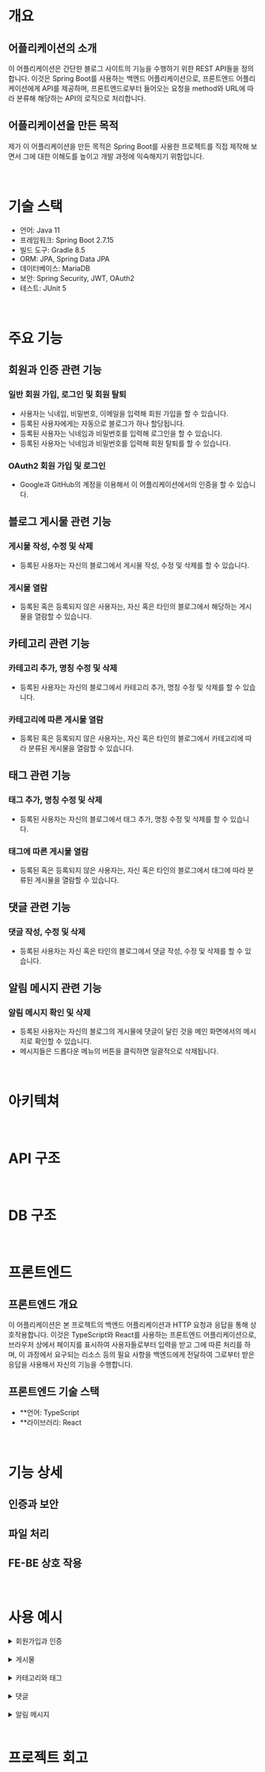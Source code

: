 # 개요
## 어플리케이션의 소개
이 어플리케이션은 간단한 블로그 사이트의 기능을 수행하기 위한 REST API들을 정의합니다. 이것은 Spring Boot를 사용하는 백엔드 어플리케이션으로, 프론트엔드 어플리케이션에게 API를 제공하며, 프론트엔드로부터 들어오는 요청을 method와 URL에 따라 분류해 해당하는 API의 로직으로 처리합니다.

## 어플리케이션을 만든 목적
제가 이 어플리케이션을 만든 목적은 Spring Boot를 사용한 프로젝트를 직접 제작해 보면서 그에 대한 이해도를 높이고 개발 과정에 익숙해지기 위함입니다.

<br/>

# 기술 스택
- 언어: Java 11
- 프레임워크: Spring Boot 2.7.15
- 빌드 도구: Gradle 8.5
- ORM: JPA, Spring Data JPA
- 데이터베이스: MariaDB
- 보안: Spring Security, JWT, OAuth2
- 테스트: JUnit 5

<br/>

# 주요 기능
## 회원과 인증 관련 기능
### 일반 회원 가입, 로그인 및 회원 탈퇴
- 사용자는 닉네임, 비밀번호, 이메일을 입력해 회원 가입을 할 수 있습니다.
- 등록된 사용자에게는 자동으로 블로그가 하나 할당됩니다.
- 등록된 사용자는 닉네임과 비밀번호를 입력해 로그인을 할 수 있습니다.
- 등록된 사용자는 닉네임과 비밀번호를 입력해 회원 탈퇴를 할 수 있습니다.
### OAuth2 회원 가입 및 로그인
- Google과 GitHub의 계정을 이용해서 이 어플리케이션에서의 인증을 할 수 있습니다.

## 블로그 게시물 관련 기능
### 게시물 작성, 수정 및 삭제
- 등록된 사용자는 자신의 블로그에서 게시물 작성, 수정 및 삭제를 할 수 있습니다.
### 게시물 열람
- 등록된 혹은 등록되지 않은 사용자는, 자신 혹은 타인의 블로그에서 해당하는 게시물을 열람할 수 있습니다.

## 카테고리 관련 기능
### 카테고리 추가, 명칭 수정 및 삭제
- 등록된 사용자는 자신의 블로그에서 카테고리 추가, 명칭 수정 및 삭제를 할 수 있습니다.
### 카테고리에 따른 게시물 열람 
- 등록된 혹은 등록되지 않은 사용자는, 자신 혹은 타인의 블로그에서 카테고리에 따라 분류된 게시물을 열람할 수 있습니다.

## 태그 관련 기능
### 태그 추가, 명칭 수정 및 삭제
- 등록된 사용자는 자신의 블로그에서 태그 추가, 명칭 수정 및 삭제를 할 수 있습니다.
### 태그에 따른 게시물 열람 
- 등록된 혹은 등록되지 않은 사용자는, 자신 혹은 타인의 블로그에서 태그에 따라 분류된 게시물을 열람할 수 있습니다.

## 댓글 관련 기능
### 댓글 작성, 수정 및 삭제
- 등록된 사용자는 자신 혹은 타인의 블로그에서 댓글 작성, 수정 및 삭제를 할 수 있습니다.

## 알림 메시지 관련 기능
### 알림 메시지 확인 및 삭제
- 등록된 사용자는 자신의 블로그의 게시물에 댓글이 달린 것을 메인 화면에서의 메시지로 확인할 수 있습니다.
- 메시지들은 드롭다운 메뉴의 버튼을 클릭하면 일괄적으로 삭제됩니다.

<br/>

# 아키텍쳐

<br/>

# API 구조

<br/>

# DB 구조

<br/>

# 프론트엔드
## 프론트엔드 개요
이 어플리케이션은 본 프로젝트의 백엔드 어플리케이션과 HTTP 요청과 응답을 통해 상호작용합니다. 이것은 TypeScript와 React를 사용하는 프론트엔드 어플리케이션으로, 브라우저 상에서 페이지를 표시하여 사용자들로부터 입력을 받고 그에 따른 처리를 하며, 이 과정에서 요구되는 리소스 등의 필요 사항을 백엔드에게 전달하여 그로부터 받은 응답을 사용해서 자신의 기능을 수행합니다.

## 프론트엔드 기술 스택
- **언어: TypeScript
- **라이브러리: React

<br/>

# 기능 상세
## 인증과 보안

## 파일 처리

## FE-BE 상호 작용

<br/>

# 사용 예시
<details>
<summary>회원가입과 인증</summary>

</details>
<br/>
<details>
<summary>게시물</summary>

</details>
<br/>
<details>
<summary>카테고리와 태그</summary>

</details>
<br/>
<details>
<summary>댓글</summary>

</details>
<br/>
<details>
<summary>알림 메시지</summary>

</details>
<br/>


# 프로젝트 회고

